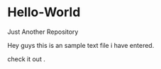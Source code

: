 # Hello-World
Just Another Repository

Hey guys this is an sample text file i have entered.

check it out . 

